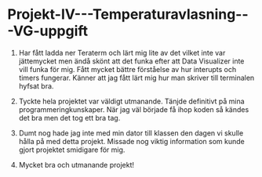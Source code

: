 # Projekt-IV---Temperaturavlasning---VG-uppgift

1. Har fått ladda ner Teraterm och lärt mig lite av det vilket inte var jättemycket men ändå skönt att det funka efter att Data Visualizer inte vill funka för mig. Fått mycket bättre förståelse av hur interupts och timers fungerar. Känner att jag fått lärt mig hur man skriver till terminalen hyfsat bra.

2. Tyckte hela projektet var väldigt utmanande. Tänjde definitivt på mina programmeringkunskaper. När jag väl började få ihop koden så kändes det bra men det tog ett bra tag.

3. Dumt nog hade jag inte med min dator till klassen den dagen vi skulle hålla på med detta projekt. Missade nog viktig information som kunde gjort projektet smidigare för mig.

4. Mycket bra och utmanande projekt!
